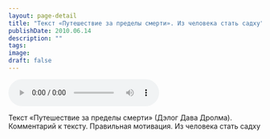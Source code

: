 ```yaml
---
layout: page-detail
title: "Текст «Путешествие за пределы смерти». Из человека стать садху"
publishDate: 2010.06.14
description: ""
tags:
image:
draft: false
---
```


<audio title="2010.06.14 - Текст «Путешествие за пределы смерти». Из человека стать садху.mp3" src="/upload/iblock/2ac/2ac67ce720563b9a49fd0fee8f152de5.mp3" controls=""></audio>

 Текст «Путешествие за пределы смерти» (Дэлог Дава Дролма).  
 Комментарий к тексту. Правильная мотивация. Из человека стать садху 

  
